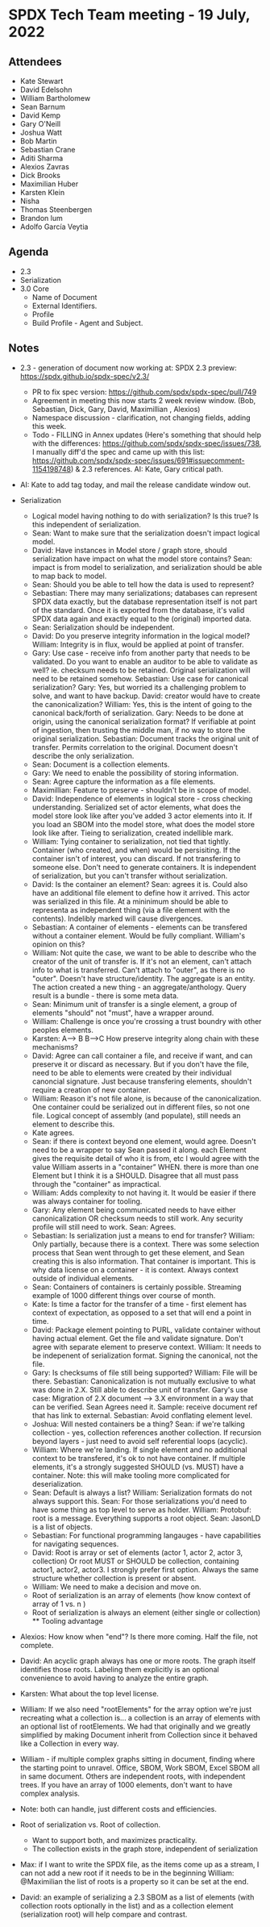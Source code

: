 # SPDX Tech Team meeting - 19 July, 2022

## Attendees
* Kate Stewart
* David Edelsohn
* William Bartholomew
* Sean Barnum
* David Kemp
* Gary O'Neill
* Joshua Watt
* Bob Martin
* Sebastian Crane
* Aditi Sharma
* Alexios Zavras
* Dick Brooks
* Maximilian Huber
* Karsten Klein
* Nisha
* Thomas Steenbergen
* Brandon lum
* Adolfo García Veytia

## Agenda
* 2.3
* Serialization
* 3.0 Core
  * Name of Document
  * External Identifiers.
  * Profile
  * Build Profile - Agent and Subject.

## Notes
* 2.3 - generation of document now working at: SPDX 2.3 preview: https://spdx.github.io/spdx-spec/v2.3/
  * PR to fix spec version: https://github.com/spdx/spdx-spec/pull/749
  * Agreement in meeting this now starts 2 week review window.  (Bob, Sebastian, Dick, Gary, David, Maximillian , Alexios)
  * Namespace discussion - clarification, not changing fields, adding this week.
  * Todo - FILLING in Annex updates (Here's something that should help with the differences: https://github.com/spdx/spdx-spec/issues/738, I manually diff'd the spec and came up with this list: https://github.com/spdx/spdx-spec/issues/691#issuecomment-1154198748)  & 2.3 references.   AI:  Kate,  Gary critical path.
 * AI:  Kate to add tag today, and mail the release candidate window out.

* Serialization
  * Logical model having nothing to do with serialization?  Is this true?  Is this independent of serialization.
  * Sean:  Want to make sure that the serialization doesn't impact logical model.
  * David:  Have instances in Model store / graph store,  should serialization have impact on what the model store contains?   Sean: impact is from model to serialization,  and serialization should be able to map back to model.
  * Sean: Should you be able to tell how the data is used to represent?
  * Sebastian:  There may many serializations; databases can represent SPDX data exactly, but the database representation itself is not part of the standard. Once it is exported from the database, it's valid SPDX data again and exactly equal to the (original) imported data.
  * Sean: Serialization should be independent.
  * David: Do you preserve integrity information in the logical model?    William:  Integrity is in flux, would be applied at point of transfer.
  * Gary:  Use case - receive info from another party that needs to be validated.   Do you want to enable an auditor to be able to validate as well?   ie. checksum needs to be retained.   Original serialization will need to be retained somehow.   Sebastian:  Use case for canonical serialization?   Gary: Yes, but worried its a challenging problem to solve, and want to have backup.  David: creator would have to create the canonicalization?  William: Yes, this is the intent of going to the canonical back/forth of serialization.   Gary:  Needs to be done at origin, using the canonical serialization format?   If verifiable at point of ingestion, then trusting the middle man, if no way to store the original serialization.   Sebastian:  Document tracks the original unit of transfer.   Permits correlation to the original.   Document doesn't describe the only serialization.
  * Sean: Document is a collection elements.
  * Gary: We need to enable the possibility of storing information.
  * Sean: Agree capture the information as a file elements.
  * Maximillian:  Feature to preserve - shouldn't be in scope of model.
  * David:  Independence of elements in logical store - cross checking understanding.   Serialized set of actor elements,  what does the model store look like after you've added 3 actor elements into it.    If you load an SBOM into the model store, what does the model store look like after.   Tieing to serialization, created indellible mark.
  * William:  Tying container to serialization, not tied that tightly.   Container (who created, and when) would be persisiting.    If the container isn't of interest, you can discard.    If not transfering to someone else.   Don't need to generate containers.   It is independent of serialization, but you can't transfer without serialization.
  * David: Is the container an element?   Sean:  agrees it is.    Could also have an additional file element to define how it arrived.   This actor was serialized in this file.   At a mininimum should be able to representa as independent thing (via a file element with the contents).    Indelibly marked will cause divergences.
  * Sebastian: A container of elements - elements can be transfered without a container element.   Would be fully compliant. William's opinion on this?
  * William: Not quite the case,  we want to be able to describe who the creator of the unit of transfer is.   If it's not an element, can't attach info to what is transferred.   Can't attach to "outer", as there is no "outer".   Doesn't have structure/identity.    The aggregate is an entity.   The action created a new thing - an aggregate/anthology.   Query result is a bundle - there is some meta data.
  * Sean: Minimum unit of transfer is a single element,  a group of elements "should" not "must", have a wrapper around.
  * William:  Challenge is once you're crossing a trust boundry with other peoples elements.
  * Karsten:   A--> B   B-->C  How preserve integrity along chain with these mechanisms?
  * David:  Agree can call container a file, and receive if want, and can preserve it or discard as necessary.   But if you don't have the file,  need to be able to elements were created by their individual canoncial signature.  Just because transfering elements, shouldn't require a creation of new container.
  * William:  Reason it's not file alone, is because of the canonicalization.   One container could be serialized out in different files,  so not one file.  Logical concept of assembly (and populate), still needs an element to describe this.
  * Kate agrees.
  * Sean: if there is context beyond one element,  would agree.   Doesn't need to be a wrapper to say Sean passed it along. each Element gives the requisite detail of who it is from, etc I would agree with the value William asserts in a "container” WHEN. there is more than one Element but I think it is a SHOULD.   Disagree that all must pass through the "container" as impractical.
  * William: Adds complexity to not having it.   It would be easier if there was always container for tooling.
  * Gary: Any element being communicated needs to have either canonicalization OR checksum needs to still work.  Any security profile will still need to work.    Sean:  Agrees.
  * Sebastian:  Is serialization just a means to end for transfer?   William:  Only partially, because there is a context.   There was some selection process that Sean went through to get these element, and Sean creating this is also information.  That container is important.   This is why data license on a container - it is context.   Always context outside of individual elements.
  * Sean:  Containers of containers is certainly possible.   Streaming example of 1000 different things over course of month.
  * Kate:  Is time a factor for the transfer of a time - first element has context of expectation, as opposed to a set that will end a point in time.
  * David:  Package element pointing to PURL,  validate container without having actual element.    Get the file and validate signature.   Don't agree with separate element to preserve context.   William:  It needs to be indepenent of serialization format.  Signing the canonical, not the file.
  * Gary: Is checksums of file still being supported?   William:  File will be there.   Sebastian: Canonicalization is not mutually exclusive to what was done in 2.X.   Still able to describe unit of transfer.   Gary's use case:  Migration of 2.X document --> 3.X environment in a way that can be verified.  Sean Agrees need it.   Sample:  receive document ref that has link to external.   Sebastian:  Avoid conflating element level.
  * Joshua: Will nested containers be a thing?   Sean:  if we're talking collection - yes, collection references another collection.  If recursion beyond layers - just need to avoid self referential loops (acyclic).
  * William:  Where we're landing.  If single element and no additional context to be transfered, it's ok to not have container.  If multiple elements, it's a strongly suggested SHOULD (vs. MUST) have a container.   Note: this will make tooling more complicated for deserialization.
  * Sean: Default is always a list?  William:  Serialization formats do not always support this.   Sean: For those serializations you'd need to have some thing as top level to serve as holder.   William:  Protobuf: root is a message.  Everything supports a root object.   Sean: JasonLD is a list of objects.
  * Sebastian: For functional programming langauges - have capabilities for navigating sequences.
  * David: Root is array or set of elements (actor 1, actor 2, actor 3, collection) Or root MUST or SHOULD be collection, containing actor1, actor2, actor3. I strongly prefer first option.  Always the same structure whether collection is present or absent.
  * William: We need to make a decision and move on.
  * Root of serialization is an array of elements (how know context of array of 1 vs. n )
  * Root of serialization is always an element (either single or collection)   ** Tooling advantage
* Alexios:  How know when "end"?   Is there more coming.   Half the file, not complete.
* David: An acyclic graph always has one or more roots.  The graph itself identifies those roots.  Labeling them explicitly is an optional convenience to avoid having to analyze the entire graph.
* Karsten: What about the top level license.
* William: If we also need "rootElements" for the array option we're just recreating what a collection is... a collection is an array of elements with an optional list of rootElements.  We had that originally and we greatly simplified by making Document inherit from Collection since it behaved like a Collection in every way.
* William - if multiple complex graphs sitting in document, finding where the starting point to unravel.   Office, SBOM, Work SBOM, Excel SBOM all in same document.   Others are independent roots, with independent trees.
If you have an array of 1000 elements, don't want to have complex analysis.
* Note: both can handle, just different costs and efficiencies.

* Root of serialization vs. Root of collection.
  * Want to support both,  and maximizes practicality.
  * The collection exists in the graph store, independent of serialization
* Max: if I want to write the SPDX file, as the items come up as a stream, I can not add a new root if it needs to be in the beginning  William: @Maximilian the list of roots is a property so it can be set at the end.
* David: an example of serializing a 2.3 SBOM as a list of elements (with collection roots optionally in the list) and as a collection element (serialization root) will help compare and contrast.
